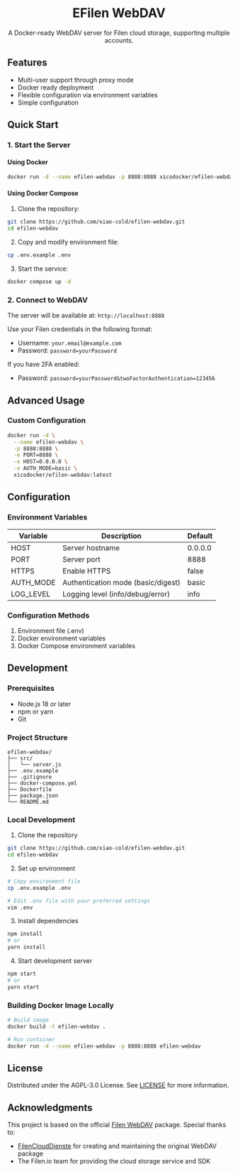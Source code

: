 <h1 align="center">EFilen WebDAV</h1>

<p align="center">
  A Docker-ready WebDAV server for Filen cloud storage, supporting multiple accounts.
</p>

## Features

- Multi-user support through proxy mode
- Docker ready deployment
- Flexible configuration via environment variables
- Simple configuration

## Quick Start

### 1. Start the Server

#### Using Docker

```bash
docker run -d --name efilen-webdav -p 8888:8888 xicodocker/efilen-webdav:latest
```

#### Using Docker Compose

1. Clone the repository:

```bash
git clone https://github.com/xiao-cold/efilen-webdav.git
cd efilen-webdav
```

2. Copy and modify environment file:

```bash
cp .env.example .env
```

3. Start the service:

```bash
docker compose up -d
```

### 2. Connect to WebDAV

The server will be available at: `http://localhost:8888`

Use your Filen credentials in the following format:

- Username: `your.email@example.com`
- Password: `password=yourPassword`

If you have 2FA enabled:

- Password: `password=yourPassword&twoFactorAuthentication=123456`

## Advanced Usage

### Custom Configuration

```bash
docker run -d \
  --name efilen-webdav \
  -p 8888:8888 \
  -e PORT=8888 \
  -e HOST=0.0.0.0 \
  -e AUTH_MODE=basic \
  xicodocker/efilen-webdav:latest
```

## Configuration

### Environment Variables

| Variable  | Description                        | Default |
| --------- | ---------------------------------- | ------- |
| HOST      | Server hostname                    | 0.0.0.0 |
| PORT      | Server port                        | 8888    |
| HTTPS     | Enable HTTPS                       | false   |
| AUTH_MODE | Authentication mode (basic/digest) | basic   |
| LOG_LEVEL | Logging level (info/debug/error)   | info    |

### Configuration Methods

1. Environment file (.env)
2. Docker environment variables
3. Docker Compose environment variables

## Development

### Prerequisites

- Node.js 18 or later
- npm or yarn
- Git

### Project Structure

```
efilen-webdav/
├── src/
│   └── server.js
├── .env.example
├── .gitignore
├── docker-compose.yml
├── Dockerfile
├── package.json
└── README.md
```

### Local Development

1. Clone the repository

```bash
git clone https://github.com/xiao-cold/efilen-webdav.git
cd efilen-webdav
```

2. Set up environment

```bash
# Copy environment file
cp .env.example .env

# Edit .env file with your preferred settings
vim .env
```

3. Install dependencies

```bash
npm install
# or
yarn install
```

4. Start development server

```bash
npm start
# or
yarn start
```

### Building Docker Image Locally

```bash
# Build image
docker build -t efilen-webdav .

# Run container
docker run -d --name efilen-webdav -p 8888:8888 efilen-webdav
```

## License

Distributed under the AGPL-3.0 License. See [LICENSE](https://github.com/xiao-cold/efilen-webdav/blob/main/LICENSE.md) for more information.

## Acknowledgments

This project is based on the official [Filen WebDAV](https://github.com/FilenCloudDienste/filen-webdav) package. Special thanks to:

- [FilenCloudDienste](https://github.com/FilenCloudDienste) for creating and maintaining the original WebDAV package
- The Filen.io team for providing the cloud storage service and SDK
